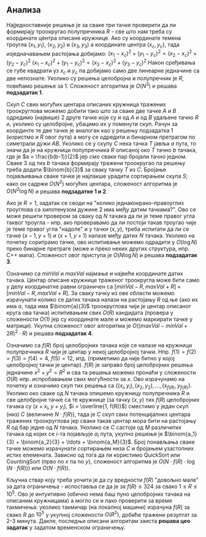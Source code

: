 ﻿
## Анализа

Најједноставније решење је за сваке три тачке проверити да ли формирају троокругао полупречника $R$ - све што нам треба су координате центра описане кружнице. Ако су координате темена троугла $(x_1, y_1)$, $(x_2, y_2)$ и $(x_3, y_3)$ а координате центра $(x_c, y_c)$, тада изједначавањем растојања добијамо:
$(x_1-x_c)^2 + (y_1 - y_c)^2 = (x_2-x_c)^2 + (y_2 - y_c)^2$
$(x_1-x_c)^2 + (y_1 - y_c)^2 = (x_3-x_c)^2 + (y_3 - y_c)^2$
Након сређивања се губе квадрати уз $x_c$ и $y_c$ па добијамо само две линеарне једначине са две непознате. Уколико су решења целобројна и полупречник је $R$, повећамо решење за $1$. Сложеност алгоритма је $O(N^3)$ и решава **подзадатак 1**.

Скуп $C$ свих могућих центара описаних кружница тражених троокруглова можемо добити тако што за сваке две тачке $A$ и $B$ одредимо (највише) 2 друге тачке које су и од $A$ и од $B$ удаљене тачно $R$ и, уколико су целобројне, убацимо их у поменути скуп. Рачун за координте те две тачке је аналоган као у решењу подзадатка 1 (користмо и $R$ овог пута) а могу се одредити и бинарном претрагом по симетрали дужи $AB$. Уколико се у скупу $C$ нека тачка $T$ јавља $a$ пута, то значи да је на кружници полупречника $R$ описаној око $T$ тачно $b$ тачака, где је $a = \frac{b(b-1)}{2}$ јер смо сваки пар бројали тачно једном. Сваке 3 од тих $b$ тачака формирају тражени троокругао па решењу треба додати $\binom{b}{3}$ за сваку тачку $T$ из $C$. Бројање појављивања сваке тачке је најлакше урадити сортирањем скупа $S$; како он садржи $O(N^2)$ могућих центара, сложеност алгоритма је $O(N^2 \log N)$ и решава **подзадатке 1 и 2**.

Ако је $R = 1$, задатак се своди на "колико једнакокрако-правоуглих троуглова са хипотенузом дужине $2$ има међу датим тачкама?". Ово се може решити провером за сваку од $N$ тачака да ли је теме правог угла таквог троугла - нпр. ако проверавамо да ли постоји такав троугао чије је теме правог угла "надоле" и у тачки $(x, y)$, треба испитати да ли се тачке $(x-1, y+1)$ и $(x+1, y+1)$ налазе међу датих $N$ тачака. Уколико на почетку соритрамо тачке, ово испитивање можемо одрадити у $O(\log N)$ преко бинарне претраге (може и преко неких других структура, нпр. C++ мапа). Сложеност овог приступа је $O(N \log N)$ и решава **подзадатак 3**.

Означимо са $minVal$ и $maxVal$ најмање и највеће координате датих тачака. Центар описане кружнице траженог троокругла може бити само у делу координатне равни ограничен са $[minVal - R, maxVal + R] \times [minVal - R, maxVal + R]$. За сваку тачку из ове области можемо израчунати колико се датих тачака налази на растојању $R$ од ње (ако их има $a$, тада има $\binom{a}{3}$ троокруглова чији је центар описаног круга ова тачка) испитивањем свих $O(R)$ кандидата (провера у сложености $O(1)$ јер су координате мале и можемо маркирати тачке у матрици). Укупна сложеност овог алгоритма је $O((maxVal - minVal + 2R)^2 \cdot R)$ и решава **подзадатак 4**. 

Означимо са $f(R)$ број целобројних тачака које се налазе на кружници полупречника $R$ чији је центар у некој целобројној тачки. Нпр. $f(1) = f(2) = f(3) = f(4) = 4$, $f(5) = 12$, итд. (приметимо да није битно у којој целобројној тачки је центар). $f(R)$ је заправо број целобројних решења једначине $x^2 + y^2 =R^2$ и сва та решења можемо пронаћи у сложености $O(R)$ нпр. испробавањем свих могућности за $x$. Ово израчунамо на почетку и означимо скуп тих решења са $\{(x_i,y_i), (x_2, y_2), \ldots, (x_{f(R)}, y_{f(R)}\}$. 
Уколико око сваке од $N$ тачака опишемо кружницу полупречника $R$ и све целобројне тачке са те кружнице (за тачку $(x,y)$ тих $f(R)$ целобројних тачака су $(x+x_i, y+y_i)$, $i = \overline{1, f(R)}$) сместимо у један скуп (низ) $C$ (величине $N \cdot f(R)$), тада је $C$  скуп свих потенцијалних центара тражених троокруглова јер сваки такав центар мора бити на растојању $R$ од бар једне од $N$ тачака. Уколико се $C$ састоји од $M$ различитих тачака од којих се $i$-та појављује $a_i$ пута, укупно решење је $\binom{a_1}{3} + \binom{a_2}{3} + \ldots + \binom{a_M}{3}$. Број понављања сваке тачке можемо израчунати сортирањем низа $C$ и бројањем узастопних истих елемената. Зависно од тога да ли користимо QuickSort или CountingSort (прво по $x$ па по $y$), сложеност алгоритма је $O(N\cdot f(R) \cdot \log(N\cdot f(R)))$ или $O(N \cdot f(R))$.

Кључна ствар коју треба уочити је да су вредности $f(R)$ "довољно мале" за дата ограничења - испоставља се да је за  $f(R) \leq 324$ за свако $1\leq R\leq 10^5$. Ово је интуитивно (обично нема баш пуно целобројних тачака на описаним кружницама) а могло се и лако проверити за време такмичења: уколико такмичар (на локалној машини) израчуна $f(R)$ за свако $R$ до $10^5$ у укупној сложености $O(R^2)$, добиће тражени резултат за 2-3 минута. Дакле, последњи описани алгоритам заиста **решава цео задатак** у задатом временском ограничењу.
